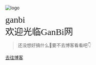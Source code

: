 <!-- _coverpage.md -->

![logo](https://q1.qlogo.cn/g?b=qq&nk=726817119&s=100)

<span style="font-family: 'Pacifico', cursive;font-size: 2em;">ganbi<br />欢迎光临GanBi网</span>
> 还没想好搞什么🤔要不去博客看看吧👇

[去往博客](//blog.ganbi.top)
